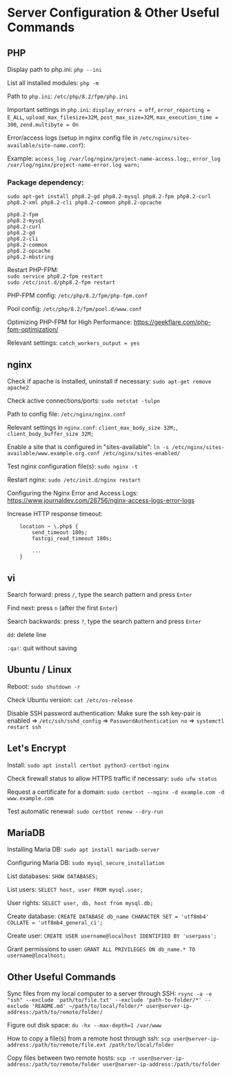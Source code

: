 # Server Configuration & Other Useful Commands

## PHP

Display path to php.ini: `php --ini`

List all installed modules: `php -m`

Path to `php.ini`: `/etc/php/8.2/fpm/php.ini`

Important settings in `php.ini`: `display_errors = off`, `error_reporting = E_ALL`, `upload_max_filesize=32M`, `post_max_size=32M`, `max_execution_time = 300`, `zend.multibyte = On`

Error/access logs (setup in nginx config file in `/etc/nginx/sites-available/site-name.conf`):

Example: `access_log /var/log/nginx/project-name-access.log;`, `error_log /var/log/nginx/project-name-error.log warn;`

### Package dependency:

`sudo apt-get install php8.2-gd php8.2-mysql php8.2-fpm php8.2-curl php8.2-xml php8.2-cli php8.2-common php8.2-opcache`

`php8.2-fpm`\
`php8.2-mysql`\
`php8.2-curl`\
`php8.2-gd`\
`php8.2-cli`\
`php8.2-common`\
`php8.2-opcache`\
`php8.2-mbstring`

Restart PHP-FPM:\
`sudo service php8.2-fpm restart`\
`sudo /etc/init.d/php8.2-fpm restart`

PHP-FPM config: `/etc/php/8.2/fpm/php-fpm.conf`

Pool config: `/etc/php/8.2/fpm/pool.d/www.conf`

Optimizing PHP-FPM for High Performance: https://geekflare.com/php-fpm-optimization/

Relevant settings: `catch_workers_output = yes`

## nginx

Check if apache is installed, uninstall if necessary: `sudo apt-get remove apache2`

Check active connections/ports: `sudo netstat -tulpn`

Path to config file: `/etc/nginx/nginx.conf`

Relevant settings in `nginx.conf`: `client_max_body_size 32M;`, `client_body_buffer_size 32M;`

Enable a site that is configured in "sites-available": `ln -s /etc/nginx/sites-available/www.example.org.conf /etc/nginx/sites-enabled/`

Test nginx configuration file(s): `sudo nginx -t`

Restart nginx: `sudo /etc/init.d/nginx restart`

Configuring the Nginx Error and Access Logs: https://www.journaldev.com/26756/nginx-access-logs-error-logs

Increase HTTP response timeout:
```
    location ~ \.php$ {
        send_timeout 180s;
        fastcgi_read_timeout 180s;

        ...
    }
```

## vi
Search forward: press `/`, type the search pattern and press `Enter`

Find next: press `n` (after the first `Enter`)

Search backwards: press `?`, type the search pattern and press `Enter`

`dd`: delete line

`:qa!`: quit without saving

## Ubuntu / Linux
Reboot: `sudo shutdown -r`

Check Ubuntu version: `cat /etc/os-release`

Disable SSH password authentication: Make sure the ssh key-pair is enabled => `/etc/ssh/sshd_config` => `PasswordAuthentication no` => `systemctl restart ssh`

## Let's Encrypt

Install: `sudo apt install certbot python3-certbot-nginx`

Check firewall status to allow HTTPS traffic if necessary: `sudo ufw status`

Request a certificate for a domain: `sudo certbot --nginx -d example.com -d www.example.com`

Test automatic renewal: `sudo certbot renew --dry-run`

## MariaDB

Installing Maria DB: `sudo apt install mariadb-server`

Configuring Maria DB: `sudo mysql_secure_installation`

List databases: `SHOW DATABASES;`

List users: `SELECT host, user FROM mysql.user;`

User rights: `SELECT user, db, host from mysql.db;`

Create database: `CREATE DATABASE db_name CHARACTER SET = 'utf8mb4' COLLATE = 'utf8mb4_general_ci';`

Create user: `CREATE USER username@localhost IDENTIFIED BY 'userpass';`

Grant permissions to user: `GRANT ALL PRIVILEGES ON db_name.* TO username@localhost;`

## Other Useful Commands
Sync files from my local computer to a server through SSH: `rsync -a -e "ssh" --exclude 'path/to/file.txt' --exclude 'path-to-folder/*' --exclude 'README.md' ~/path/to/local/folder/* user@server-ip-address:/path/to/remote/folder/`

Figure out disk space: `du -hx --max-depth=1 /var/www`

How to copy a file(s) from a remote host through ssh: `scp user@server-ip-address:/path/to/remote/file.ext /path/to/local/folder`

Copy files between two remote hosts: `scp -r user@server-ip-address:/path/to/remote/folder user@server-ip-address:/path/to/folder`